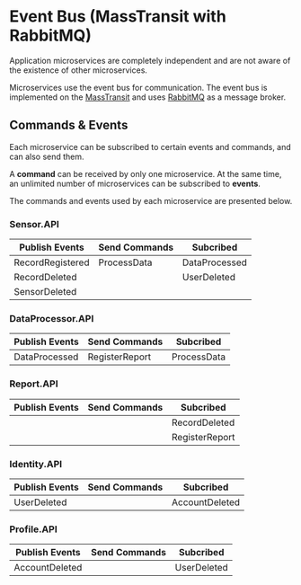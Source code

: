 # Event Bus (MassTransit with RabbitMQ)

Application microservices are completely independent and are not aware of the existence of other microservices.

Microservices use the event bus for communication. The event bus is implemented on the [MassTransit](https://masstransit-project.com/) and uses [RabbitMQ](https://www.rabbitmq.com/) as a message broker.

## Commands & Events

Each microservice can be subscribed to certain events and commands, and can also send them.

A **command** can be received by only one microservice. At the same time, an unlimited number of microservices can be subscribed to **events**.

The commands and events used by each microservice are presented below.

### Sensor.API

| Publish Events    | Send Commands       | Subcribed             |
|-------------------|---------------------|-----------------------|
| RecordRegistered  | ProcessData         | DataProcessed         |
| RecordDeleted     |                     | UserDeleted           |
| SensorDeleted     |                     |                       |

### DataProcessor.API

| Publish Events    | Send Commands       | Subcribed             |
|-------------------|---------------------|-----------------------|
| DataProcessed     | RegisterReport      | ProcessData           |

### Report.API

| Publish Events    | Send Commands       | Subcribed             |
|-------------------|---------------------|-----------------------|
|                   |                     | RecordDeleted         |
|                   |                     | RegisterReport        |

### Identity.API

| Publish Events    | Send Commands       | Subcribed             |
|-------------------|---------------------|-----------------------|
| UserDeleted       |                     | AccountDeleted        |

### Profile.API

| Publish Events    | Send Commands       | Subcribed             |
|-------------------|---------------------|-----------------------|
| AccountDeleted    |                     | UserDeleted           |
